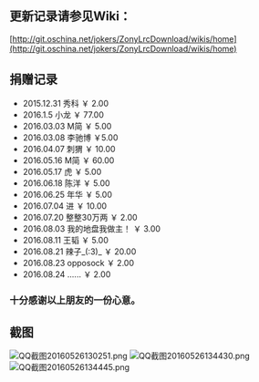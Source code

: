 ## 更新记录请参见Wiki：
[http://git.oschina.net/jokers/ZonyLrcDownload/wikis/home](http://git.oschina.net/jokers/ZonyLrcDownload/wikis/home)
## 捐赠记录
* 2015.12.31 秀科 ￥ 2.00
* 2016.1.5   小龙 ￥ 77.00 
* 2016.03.03 M简 ￥ 5.00
* 2016.03.08 李驰博 ￥5.00
* 2016.04.07 刺猬 ￥ 10.00
* 2016.05.16 M简 ￥ 60.00
* 2016.05.17 虎 ￥ 5.00
* 2016.06.18 陈洋 ￥ 5.00
* 2016.06.25 年华 ￥ 5.00
* 2016.07.04 进 ￥ 10.00
* 2016.07.20 整整30万两 ￥ 2.00
* 2016.08.03 我的地盘我做主！ ￥ 3.00
* 2016.08.11 王韬 ￥ 5.00
* 2016.08.21 辣子_(:3)_ ￥ 20.00
* 2016.08.23 opposock ￥ 2.00 
* 2016.08.24 ...... ￥ 2.00

### 十分感谢以上朋友的一份心意。
## 截图
![QQ截图20160526130251.png][5]
![QQ截图20160526134430.png][6]
![QQ截图20160526134445.png][7]

  [5]: http://www.myzony.com/usr/uploads/2016/05/3960382838.png
  [6]: http://www.myzony.com/usr/uploads/2016/05/2826214082.png
  [7]: http://www.myzony.com/usr/uploads/2016/05/1988012466.png